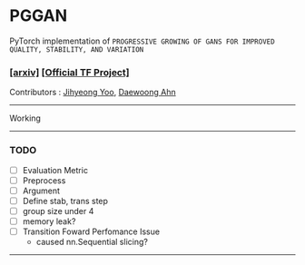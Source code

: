 # PGGAN

PyTorch implementation of `PROGRESSIVE GROWING OF GANS FOR IMPROVED QUALITY, STABILITY, AND VARIATION`


### [[arxiv]](https://arxiv.org/abs/1710.10196) [[Official TF Project]](https://github.com/tkarras/progressive_growing_of_gans)

Contributors : [Jihyeong Yoo](https://github.com/YooJiHyeong), [Daewoong Ahn](https://github.com/zsef123)

<hr>

Working

<hr>

### TODO 

 - [ ] Evaluation Metric
 - [ ] Preprocess
 - [ ] Argument
 - [ ] Define stab, trans step
 - [ ] group size under 4
 - [ ] memory leak?
 - [ ] Transition Foward Perfomance Issue
    - caused nn.Sequential slicing?
<hr>

